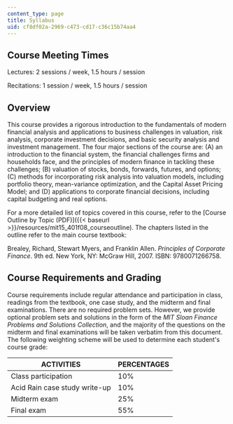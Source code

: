 ```yaml
---
content_type: page
title: Syllabus
uid: cf8df02a-2969-c473-cd17-c36c15b74aa4
---
```


Course Meeting Times
--------------------

Lectures: 2 sessions / week, 1.5 hours / session

Recitations: 1 session / week, 1.5 hours / session

Overview
--------

This course provides a rigorous introduction to the fundamentals of modern financial analysis and applications to business challenges in valuation, risk analysis, corporate investment decisions, and basic security analysis and investment management. The four major sections of the course are: (A) an introduction to the financial system, the financial challenges firms and households face, and the principles of modern finance in tackling these challenges; (B) valuation of stocks, bonds, forwards, futures, and options; (C) methods for incorporating risk analysis into valuation models, including portfolio theory, mean-variance optimization, and the Capital Asset Pricing Model; and (D) applications to corporate financial decisions, including capital budgeting and real options.

For a more detailed list of topics covered in this course, refer to the [Course Outline by Topic (PDF)]({{< baseurl >}}/resources/mit15_401f08_courseoutline). The chapters listed in the outline refer to the main course textbook:

Brealey, Richard, Stewart Myers, and Franklin Allen. _Principles of Corporate Finance_. 9th ed. New York, NY: McGraw Hill, 2007. ISBN: 9780071266758.

Course Requirements and Grading
-------------------------------

Course requirements include regular attendance and participation in class, readings from the textbook, one case study, and the midterm and final examinations. There are no required problem sets. However, we provide optional problem sets and solutions in the form of the _MIT Sloan Finance Problems and Solutions Collection_, and the majority of the questions on the midterm and final examinations will be taken verbatim from this document. The following weighting scheme will be used to determine each student's course grade:

| ACTIVITIES | PERCENTAGES |
| --- | --- |
| Class participation | 10% |
| Acid Rain case study write-up | 10% |
| Midterm exam | 25% |
| Final exam | 55%